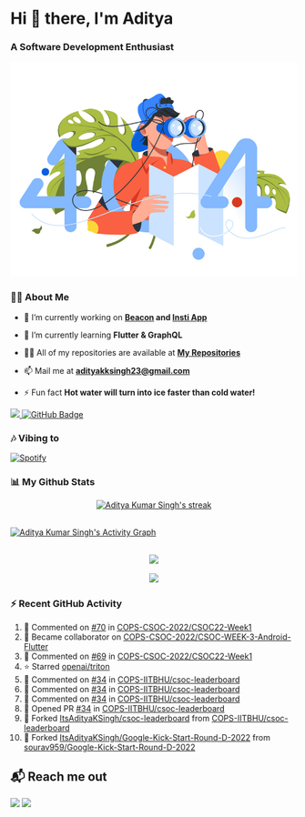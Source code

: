 <h1 align="left"> Hi 👋 there, I'm Aditya</h1>
<!-- <p align="center">
    
[![Typing SVG](https://readme-typing-svg.herokuapp.com?color=%2336BCF7&size=40&center=true&lines=Hi+There!;I'm+Aditya)](https://git.io/typing-svg)
    
</p> -->
<h3 align="left">A Software Development Enthusiast</h3>
<img src="./aditya-home.jpg" />

### 🙋‍♂️ About Me

- 🔭 I’m currently working on **[Beacon](https://github.com/CCExtractor/beacon) and [Insti App](https://github.com/IIT-BHU-InstiApp/IIT-BHU-app)**

- 🌱 I’m currently learning **Flutter & GraphQL**

- 👨‍💻 All of my repositories are available at **[My Repositories](https://github.com/ItsAdityaKSingh?tab=repositories)**

- 📫 Mail me at **adityakksingh23@gmail.com**

- ⚡ Fun fact **Hot water will turn into ice faster than cold water!**


<p align="left">
<a href="https://github.com/ItsAdityaKSingh/github-profile-views-counter">
    <img src="https://komarev.com/ghpvc/?username=itsadityaksingh">
</a> <a href="https://github.com/itsadityaksingh?tab=followers"><img src="https://img.shields.io/github/followers/itsadityaksingh?label=Followers&style=social" alt="GitHub Badge"></a>
</p>
  
### 🎶 Vibing to
[![Spotify](https://spotify-live.vercel.app/api/spotify)](https://open.spotify.com/artist/6VuMaDnrHyPL1p4EHjYLi7?si=3cl_3ZkyRLWj-AUGzT867g)

### 📊 My Github Stats
<!-- [![𝚝𝚛𝚘𝚙𝚑𝚢](https://github-profile-trophy.vercel.app/?username=ItsAdityaKSingh&column=8&margin-w=15&margin-h=15&no-bg=true&no-frame=true&theme=juicyfresh)](https://github.com/ItsAdityaKSingh)

<p align="center">
  <a>
    <img height="150" width="150" src="https://github.com/JayantGoel001/JayantGoel001/blob/master/PNG/left.png">
    <img align="center" src="https://github-readme-streak-stats.herokuapp.com/?user=ItsAdityaKSingh&theme=dark&hide_border=true"/>
    <img height="150" width="150" src="https://github.com/JayantGoel001/JayantGoel001/blob/master/PNG/right.png">
  </a>
</p> -->

<p align="center">
    <a href="https://github.com/SubhamRaoniar28/github-readme-streak-stats">
        <img title="🔥 Get streak stats for your profile at git.io/streak-stats" alt="Aditya Kumar Singh's streak" src="https://github-readme-streak-stats.herokuapp.com/?user=ItsAdityaKSingh&theme=highcontrast&hide_border=true&background=0D1117"/>
    </a>
</p>



<br/>
<a href="https://github.com/kailash360/github-readme-activity-graph"><img alt="Aditya Kumar Singh's Activity Graph" src="https://activity-graph.herokuapp.com/graph?username=itsadityaksingh&bg_color=0D1117&color=FF8539&line=FF8539&point=FFFFFF&hide_border=true" /></a>
<br/>
<br/>
<p align="center"><img src="https://github-readme-stats.vercel.app/api/top-langs/?username=itsadityaksingh&layout=compact"/></p>
<p align="center"><img src="https://github-readme-stats.vercel.app/api?username=ItsAdityaKSingh&show_icons=true&theme=swift" /></p>

### ⚡ Recent GitHub Activity
<!--RECENT_ACTIVITY:start-->
1. 💬 Commented on [#70](https://github.com/COPS-CSOC-2022/CSOC22-Week1/pull/70#issuecomment-1185835184) in [COPS-CSOC-2022/CSOC22-Week1](https://github.com/COPS-CSOC-2022/CSOC22-Week1)
2. 🤝 Became collaborator on [COPS-CSOC-2022/CSOC-WEEK-3-Android-Flutter](https://github.com/COPS-CSOC-2022/CSOC-WEEK-3-Android-Flutter)
3. 💬 Commented on [#69](https://github.com/COPS-CSOC-2022/CSOC22-Week1/pull/69#issuecomment-1184878945) in [COPS-CSOC-2022/CSOC22-Week1](https://github.com/COPS-CSOC-2022/CSOC22-Week1)
4. ⭐ Starred [openai/triton](https://github.com/openai/triton)
5. 💬 Commented on [#34](https://github.com/COPS-IITBHU/csoc-leaderboard/pull/34#discussion_r920868122) in [COPS-IITBHU/csoc-leaderboard](https://github.com/COPS-IITBHU/csoc-leaderboard)
6. 💬 Commented on [#34](https://github.com/COPS-IITBHU/csoc-leaderboard/pull/34#discussion_r920849416) in [COPS-IITBHU/csoc-leaderboard](https://github.com/COPS-IITBHU/csoc-leaderboard)
7. 💬 Commented on [#34](https://github.com/COPS-IITBHU/csoc-leaderboard/pull/34#discussion_r920847320) in [COPS-IITBHU/csoc-leaderboard](https://github.com/COPS-IITBHU/csoc-leaderboard)
8. 💪 Opened PR [#34](https://github.com/COPS-IITBHU/csoc-leaderboard/pull/34) in [COPS-IITBHU/csoc-leaderboard](https://github.com/COPS-IITBHU/csoc-leaderboard)
9. 🔱 Forked [ItsAdityaKSingh/csoc-leaderboard](https://github.com/ItsAdityaKSingh/csoc-leaderboard) from [COPS-IITBHU/csoc-leaderboard](https://github.com/COPS-IITBHU/csoc-leaderboard)
10. 🔱 Forked [ItsAdityaKSingh/Google-Kick-Start-Round-D-2022](https://github.com/ItsAdityaKSingh/Google-Kick-Start-Round-D-2022) from [sourav959/Google-Kick-Start-Round-D-2022](https://github.com/sourav959/Google-Kick-Start-Round-D-2022)
<!--RECENT_ACTIVITY:end-->



## 📬 Reach me out
<p align="left">
<a href = "https://www.linkedin.com/in/itsadityaksingh/"><img src="https://img.icons8.com/fluent/48/000000/linkedin.png"/></a>
<a href = "https://www.instagram.com/itsadityaksingh/"><img src="https://img.icons8.com/fluent/48/000000/instagram-new.png"/></a>
</p>
